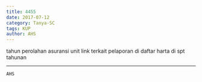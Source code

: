 ```yaml
---
title: 4455
date: 2017-07-12
category: Tanya-SC
tags: KUP
author: AHS
---
```


tahun perolahan asuransi unit link terkait pelaporan di daftar harta di spt tahunan

---



`AHS`
